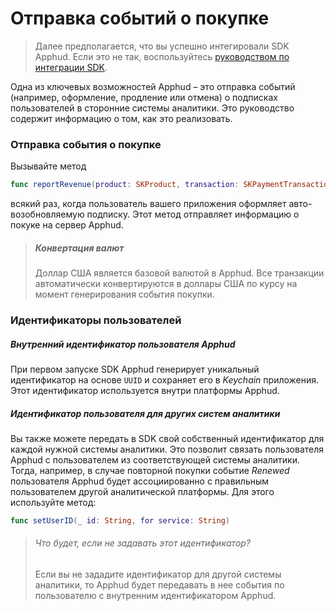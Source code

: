 # Отправка событий о покупке

> Далее предполагается, что вы успешно интегировали SDK Apphud. Если это не так, воспользуйтесь [руководством по интеграции SDK]().

Одна из ключевых возможностей Apphud – это отправка событий (например, оформление, продление или отмена) о подписках пользователей в сторонние системы аналитики. Это руководство содержит информацию о том, как это реализовать.

### Отправка события о покупке

Вызывайте метод

```swift
func reportRevenue(product: SKProduct, transaction: SKPaymentTransaction, callback: ReporterBoolDictionaryCallback?)`
```

всякий раз, когда пользователь вашего приложения оформляет авто-возобновляемую подписку. Этот метод отправляет информацию о покуке на сервер Apphud.

> ##### Конвертация валют
>
> Доллар США является базовой валютой в Apphud. Все транзакции автоматически конвертируются в доллары США по курсу на момент генерирования события покупки.

### Идентификаторы пользователей

##### Внутренний идентификатор пользователя Apphud

При первом запуске SDK Apphud генерирует уникальный идентификатор на основе `UUID` и сохраняет его в *Keychain* приложения. Этот идентификатор используется внутри платформы Apphud.

##### Идентификатор пользователя для других систем аналитики

Вы также можете передать в SDK свой собственный идентификатор для каждой нужной системы аналитики. Это позволит связать пользователя Apphud с пользователем из соответствующей системы аналитики. Тогда, например, в случае повторной покупки событие *Renewed* пользователя Apphud будет ассоциированно с правильным пользователем другой аналитической платформы. Для этого используйте метод:

```swift
func setUserID(_ id: String, for service: String)
```

> ###### Что будет, если не задавать этот идентификатор?
>
> Если вы не зададите идентификатор для другой системы аналитики, то Apphud будет передавать в нее события по пользователю с внутренним идентификатором Apphud.